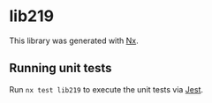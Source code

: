 # lib219

This library was generated with [Nx](https://nx.dev).

## Running unit tests

Run `nx test lib219` to execute the unit tests via [Jest](https://jestjs.io).

